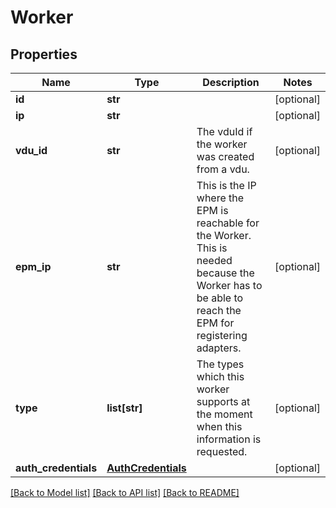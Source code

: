 # Worker

## Properties
Name | Type | Description | Notes
------------ | ------------- | ------------- | -------------
**id** | **str** |  | [optional] 
**ip** | **str** |  | [optional] 
**vdu_id** | **str** | The vduId if the worker was created from a vdu. | [optional] 
**epm_ip** | **str** | This is the IP where the EPM is reachable for the Worker. This is needed because the Worker has to be able to reach the EPM for registering adapters. | [optional] 
**type** | **list[str]** | The types which this worker supports at the moment when this information is requested. | [optional] 
**auth_credentials** | [**AuthCredentials**](AuthCredentials.md) |  | [optional] 

[[Back to Model list]](../README.md#documentation-for-models) [[Back to API list]](../README.md#documentation-for-api-endpoints) [[Back to README]](../README.md)


